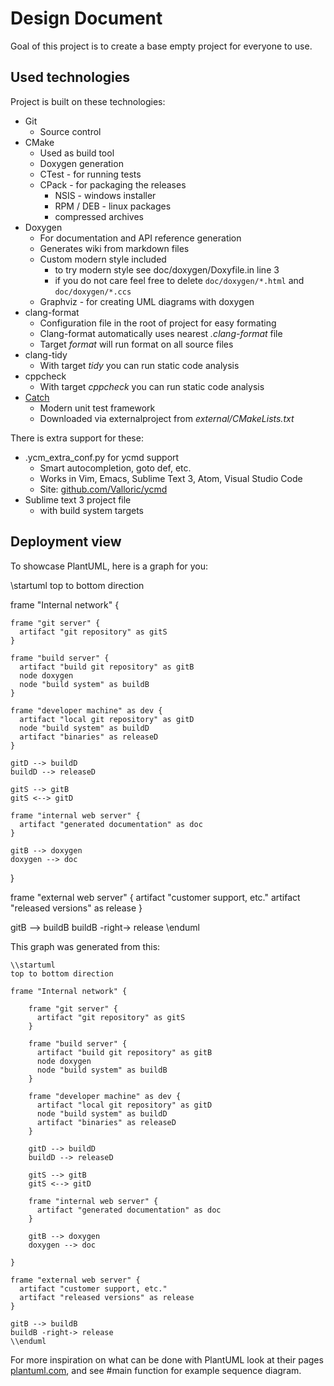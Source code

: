 # Design Document

Goal of this project is to create a base empty project for everyone to use.

## Used technologies

Project is built on these technologies:

* Git
    - Source control
* CMake
    - Used as build tool
    - Doxygen generation
    - CTest - for running tests
    - CPack - for packaging the releases
        + NSIS - windows installer
        + RPM / DEB - linux packages
        + compressed archives
* Doxygen
    - For documentation and API reference generation
    - Generates wiki from markdown files
    - Custom modern style included
        + to try modern style see doc/doxygen/Doxyfile.in line 3
        + if you do not care feel free to delete `doc/doxygen/*.html` and `doc/doxygen/*.ccs`
    - Graphviz - for creating UML diagrams with doxygen
* clang-format 
    - Configuration file in the root of project for easy formating
    - Clang-format automatically uses nearest *.clang-format* file
    - Target *format* will run format on all source files
* clang-tidy 
    - With target *tidy* you can run static code analysis
* cppcheck
    - With target *cppcheck* you can run static code analysis
* [Catch](https://github.com/philsquared/Catch)
    - Modern unit test framework
    - Downloaded via externalproject from *external/CMakeLists.txt*



There is extra support for these:

* .ycm_extra_conf.py for ycmd support
    - Smart autocompletion, goto def, etc.
    - Works in Vim, Emacs, Sublime Text 3, Atom, Visual Studio Code
    - Site: [github.com/Valloric/ycmd](https://github.com/Valloric/ycmd)
* Sublime text 3 project file
    - with build system targets


## Deployment view

To showcase PlantUML, here is a graph for you:

\startuml
top to bottom direction

frame "Internal network" {

    frame "git server" {
      artifact "git repository" as gitS
    }

    frame "build server" {
      artifact "build git repository" as gitB
      node doxygen
      node "build system" as buildB
    }

    frame "developer machine" as dev {
      artifact "local git repository" as gitD
      node "build system" as buildD
      artifact "binaries" as releaseD
    }

    gitD --> buildD
    buildD --> releaseD

    gitS --> gitB
    gitS <--> gitD

    frame "internal web server" {
      artifact "generated documentation" as doc
    }

    gitB --> doxygen
    doxygen --> doc

}

frame "external web server" {
  artifact "customer support, etc."
  artifact "released versions" as release
}

gitB --> buildB
buildB -right-> release
\enduml

This graph was generated from this:

~~~
\\startuml
top to bottom direction

frame "Internal network" {

    frame "git server" {
      artifact "git repository" as gitS
    }

    frame "build server" {
      artifact "build git repository" as gitB
      node doxygen
      node "build system" as buildB
    }

    frame "developer machine" as dev {
      artifact "local git repository" as gitD
      node "build system" as buildD
      artifact "binaries" as releaseD
    }

    gitD --> buildD
    buildD --> releaseD

    gitS --> gitB
    gitS <--> gitD

    frame "internal web server" {
      artifact "generated documentation" as doc
    }

    gitB --> doxygen
    doxygen --> doc

}

frame "external web server" {
  artifact "customer support, etc."
  artifact "released versions" as release
}

gitB --> buildB
buildB -right-> release
\\enduml

~~~

For more inspiration on what can be done with PlantUML look at their pages [plantuml.com](http://plantuml.com/sequence-diagram), and see #main function for example sequence diagram.




